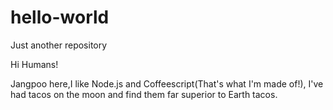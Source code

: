 # hello-world
Just another repository

Hi Humans!

Jangpoo here,I like Node.js and Coffeescript(That's what I'm made of!),
I've had tacos on the moon and find them far superior to Earth tacos.
